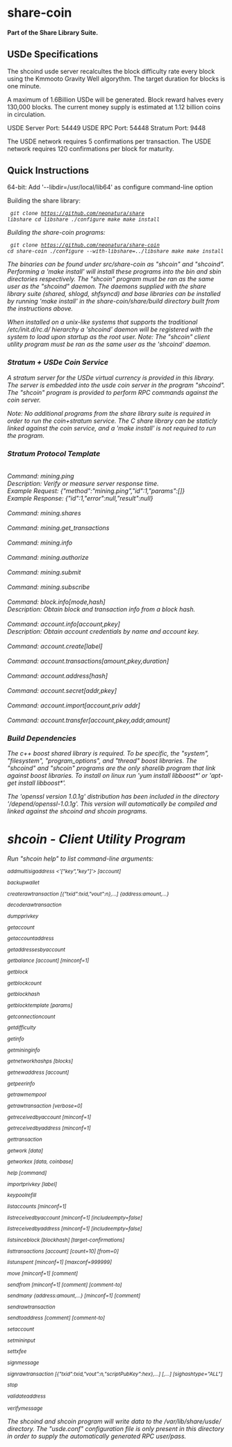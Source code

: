 share-coin
==========

<h4>Part of the Share Library Suite.</b>

<h2>USDe Specifications</h2>
The shcoind usde server recalcultes the block difficulty rate every block using the Kmmooto Gravity Well algorythm. The target duration for blocks is one minute.

A maximum of 1.6Billion USDe will be generated. Block reward halves every 130,000 blocks. The current money supply is estimated at 1.12 billion coins in circulation.

USDE Server Port: 54449
USDE RPC Port: 54448
Stratum Port: 9448

The USDE network requires 5 confirmations per transaction.
The USDE network requires 120 confirmations per block for maturity.


<h2>Quick Instructions</h2>

64-bit: Add '--libdir=/usr/local/lib64' as configure command-line option

Building the share library:
<i><small><pre>
  git clone https://github.com/neonatura/share libshare
  cd libshare
  ./configure
  make
  make install
</pre></small><i>

Building the share-coin programs:
<i><small><pre>
  git clone https://github.com/neonatura/share-coin
  cd share-coin
  ./configure --with-libshare=../libshare
  make
  make install
</pre></small><i>

The binaries can be found under src/share-coin as "shcoin" and "shcoind". Performing a 'make install' will install these programs into the bin and sbin directories respectively. The "shcoin" program must be ran as the same user as the "shcoind" daemon. The daemons supplied with the share library suite (shared, shlogd, shfsyncd) and base libraries can be installed by running 'make install' in the share-coin/share/build directory built from the instructions above. 

When installed on a unix-like systems that supports the traditional /etc/init.d/rc.d/ hierarchy a 'shcoind' daemon will be registered with the system to load upon startup as the root user. 
Note: The "shcoin" client utility program must be ran as the same user as the 'shcoind' daemon.

<h3>Stratum + USDe Coin Service</h3>
A stratum server for the USDe virtual currency is provided in this library. The server is embedded into the usde coin server in the program "shcoind". The "shcoin" program is provided to perform RPC commands against the coin server.

Note: No additional programs from the share library suite is required in order to run the coin+stratum service. The C share library can be staticly linked against the coin service, and a 'make install' is not required to run the program.


<h3>Stratum Protocol Template</h3>
<br>Command: mining.ping
<br>Description: Verify or measure server response time.
<br>Example Request: {"method":"mining.ping","id":1,"params":[]}
<br>Example Response: {"id":1,"error":null,"result":null}
<br>
<br>Command: mining.shares
<br>
<br>Command: mining.get_transactions
<br>
<br>Command: mining.info
<br>
<br>Command: mining.authorize
<br>
<br>Command: mining.submit
<br>
<br>Command: mining.subscribe
<br>
<br>Command: block.info[mode,hash]
<br>Description: Obtain block and transaction info from a block hash.
<br>
<br>Command: account.info[account,pkey]
<br>Description: Obtain account credentials by name and account key.
<br>
<br>Command: account.create[label]
<br>
<br>Command: account.transactions[amount,pkey,duration]
<br>
<br>Command: account.address[hash]
<br>
<br>Command: account.secret[addr,pkey]
<br>
<br>Command: account.import[account,priv addr]
<br>
<br>Command: account.transfer[account,pkey,addr,amount]


<h3>Build Dependencies</h3>

The c++ boost shared library is required.  To be specific, the "system", "filesystem", "program_options", and "thread" boost libraries. The "shcoind" and "shcoin" programs are the only sharelib program that link against boost libraries.
To install on linux run 'yum install libboost*' or 'apt-get install libboost*'.

The 'openssl version 1.0.1g' distribution has been included in the directory '/depend/openssl-1.0.1g'. This version will automatically be compiled and linked against the shcoind and shcoin programs.

shcoin - Client Utility Program
===============================

Run "shcoin help" to list command-line arguments:

<small>
addmultisigaddress <nrequired> <'["key","key"]'> [account]

backupwallet <destination>

createrawtransaction [{"txid":txid,"vout":n},...] {address:amount,...}

decoderawtransaction <hex string>

dumpprivkey <usdeaddress>

getaccount <usdeaddress>

getaccountaddress <account>

getaddressesbyaccount <account>

getbalance [account] [minconf=1]

getblock <hash>

getblockcount

getblockhash <index>

getblocktemplate [params]

getconnectioncount

getdifficulty

getinfo

getmininginfo

getnetworkhashps [blocks]

getnewaddress [account]

getpeerinfo

getrawmempool

getrawtransaction <txid> [verbose=0]

getreceivedbyaccount <account> [minconf=1]

getreceivedbyaddress <usdeaddress> [minconf=1]

gettransaction <txid>

getwork [data]

getworkex [data, coinbase]

help [command]

importprivkey <usdeprivkey> [label]

keypoolrefill

listaccounts [minconf=1]

listreceivedbyaccount [minconf=1] [includeempty=false]

listreceivedbyaddress [minconf=1] [includeempty=false]

listsinceblock [blockhash] [target-confirmations]

listtransactions [account] [count=10] [from=0]

listunspent [minconf=1] [maxconf=999999]

move <fromaccount> <toaccount> <amount> [minconf=1] [comment]

sendfrom <fromaccount> <tousdeaddress> <amount> [minconf=1] [comment] [comment-to]

sendmany <fromaccount> {address:amount,...} [minconf=1] [comment]

sendrawtransaction <hex string>

sendtoaddress <usdeaddress> <amount> [comment] [comment-to]

setaccount <usdeaddress> <account>

setmininput <amount>

settxfee <amount>

signmessage <usdeaddress> <message>

signrawtransaction <hex string> [{"txid":txid,"vout":n,"scriptPubKey":hex},...] [<privatekey1>,...] [sighashtype="ALL"]

stop

validateaddress <usdeaddress>

verifymessage <usdeaddress> <signature> <message>
</small>

The shcoind and shcoin program will write data to the /var/lib/share/usde/ directory. The "usde.conf" configuration file is only present in this directory in order to supply the automatically generated RPC user/pass. 
